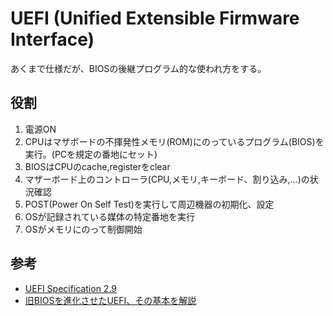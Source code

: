 # UEFI (Unified Extensible Firmware Interface) 

あくまで仕様だが、BIOSの後継プログラム的な使われ方をする。

## 役割

1. 電源ON
1. CPUはマザボードの不揮発性メモリ(ROM)にのっているプログラム(BIOS)を実行。(PCを規定の番地にセット)
1. BIOSはCPUのcache,registerをclear
1. マザーボード上のコントローラ(CPU,メモリ,キーボード、割り込み,...)の状況確認
1. POST(Power On Self Test)を実行して周辺機器の初期化、設定
1. OSが記録されている媒体の特定番地を実行
1. OSがメモリにのって制御開始

## 参考

* [UEFI Specification 2.9](https://uefi.org/sites/default/files/resources/UEFI_Spec_2_9_2021_03_18.pdf)
* [旧BIOSを進化させたUEFI、その基本を解説](https://www.pc-koubou.jp/magazine/1257)
